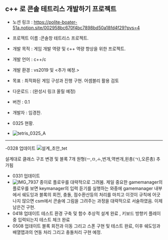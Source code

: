 ## c++ 로 콘솔 테트리스 개발하기 프로젝트

- 노션 링크 : https://polite-boater-51a.notion.site/002958bc670f4bc7898bd50a18fd4f29?pvs=4
- 프로젝트 이름 :콘솔창 테트리스 프로젝트.

- 개발 목적 : 게임 개발 역량 및 c++ 역량 향상을 위한 프로젝트.

- 개발 언어 : c++/c 

- 개발 환경 : vs2019 및 <추가 예정.>

- 목표 : 최적화된 게임 구성과 진행 구현. 어셈블리 활용 검토

- 다운로드 : (완성시 링크 올릴 예정)

- 버전 : 0.1

- 개발자 : 임경찬.


- 0325 현황.
- ![tetris_0325_A](https://github.com/rudcks5562/Tetris/assets/72645618/8cfe5f75-35ce-4a02-977b-a41a3de6f5f7)

---
-0328 업데이트
  ![설계_초안_tet](https://github.com/rudcks5562/Tetris/assets/72645618/b30f253c-5da3-4ac2-bf5e-f2109d9b1a4d)
  
  설계대로 클래스 구조 변경 및 블록 7개 원형(ㅡ,ㅁ,ㅗ,번개,역번개,왼총(ㄱ),오른총) 추가됨
- 0331 업데이트
- ![IMG_7937](https://github.com/rudcks5562/Tetris/assets/72645618/fa69f83e-1be6-4bbe-bfd9-04b998760c19)
종이로 플로우를 대략적으로 그려봄.
제일 중요한 gamemanager의 플로우를 보면 keymanager의 입력 듣기를 실행하는 와중에 gamemanager 내부에서 쉐도잉과 블록의 회전, 충돌, 점수환산등의 처리를 마치고 이것이 규칙에 어긋나지 않으면 csm에서 콘솔에 그림을 그려주는 과정을 대략적으로 서술하였음.
이제 남은건 구현.
- 0418 업데이트
 테스트 환경 구축 및 함수 추상적 설계 완료 , 키보드 방향키 플레이 중 입력되는지 테스트 체크 완료 
- 0508 업데이트
  블록 회전과 이동 그리고 스폰 구현 및 테스트 완료, 이후 쉐도잉과 배열맵과의 연동 처리 그리고 충돌처리 구현 예정. 

